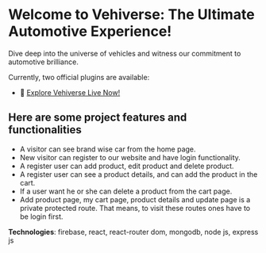# Welcome to Vehiverse: The Ultimate Automotive Experience!

Dive deep into the universe of vehicles and witness our commitment to automotive brilliance.

Currently, two official plugins are available:

- 🚗 [Explore Vehiverse Live Now!](https://vehiverse.web.app/)

## Here are some project features and functionalities

* A visitor can see brand wise car from the home page.
* New visitor can register to our website and have login functionality.
* A register user can add product, edit product and delete product.
* A register user can see a product details, and can add the product in the cart.
* If a user want he or she can delete a product from the cart page.
* Add product page, my cart page, product details and update page is a private protected route. That means, to visit these routes ones have to be login first.

**Technologies**: firebase, react, react-router dom, mongodb, node js, express js
